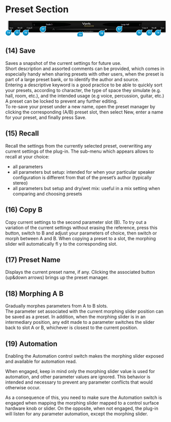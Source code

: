# Preset Section

![](include/verb_session_07.PNG)

## (14) Save
Saves a snapshot of the current settings for future use.  
Short description and assorted comments can be provided, which comes in especially handy when sharing presets with
other users, when the preset is part of a large preset bank, or to identify the author and source.  
Entering a descriptive keyword is a good practice to be able to quickly sort your presets, according to character, the type of
space they simulate (e.g. hall, room, etc.), and the intended usage (e.g voice, percussion, guitar, etc.)  
A preset can be locked to prevent any further editing.  
To re-save your preset under a new name, open the preset manager by clicking the corresponding (A/B) preset slot, then
select New, enter a name for your preset, and finally press Save.


## (15) Recall
Recall the settings from the currently selected preset, overwriting any current settings of the plug-in. The sub-menu which
appears allows to recall at your choice:

* all parameters
* all parameters but setup: intended for when your particular speaker configuration is different from that of the preset’s
author (typically stereo)
* all parameters but setup and dry/wet mix: useful in a mix setting when comparing and choosing presets


## (16) Copy B
Copy current settings to the second parameter slot (B). To try out a variation of the current settings without erasing 
the reference, press this button, switch to B and adjust your parameters of choice, then switch or morph between 
A and B. When copying a preset to a slot, the morphing slider will automatically fl y to the corresponding slot.

## (17) Preset Name
Displays the current preset name, if any. Clicking the associated button (up&down arrows) brings up the preset manager.

## (18) Morphing A B
Gradually morphes parameters from A to B slots.  
The parameter set associated with the current morphing slider position can be saved as a preset. In addition, when the 
morphing slider is in an intermediary position, any edit made to a parameter switches the slider back to slot A or B, 
whichever is closest to the current position.

## (19) Automation
Enabling the Automation control switch makes the morphing slider exposed and available for automation read.

When engaged, keep in mind only the morphing slider value is used for automation, and other parameter values are 
ignored. This behavior is intended and necessary to prevent any parameter conflicts that would otherwise occur.

As a consequence of this, you need to make sure the Automation switch is engaged when mapping the morphing slider
mapped to a control surface hardware knob or slider. On the opposite, when not engaged, the plug-in will listen for any
parameter automation, except the morphing slider.

